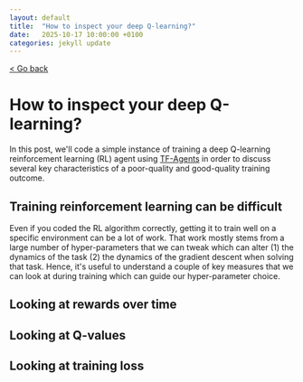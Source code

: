 ```yaml
---
layout: default
title:  "How to inspect your deep Q-learning?"
date:   2025-10-17 10:00:00 +0100
categories: jekyll update
---
```


<script type="text/javascript" async="" src="https://cdnjs.cloudflare.com/ajax/libs/mathjax/2.7.4/MathJax.js?config=TeX-MML-AM_CHTML">
</script>

<p>
   <a href="/kamilazdybal.github.io/#blog">
      < Go back
  </a>
</p>

# How to inspect your deep Q-learning?

In this post, we'll code a simple instance of training a deep Q-learning reinforcement learning (RL) agent using 
[TF-Agents](https://www.tensorflow.org/agents)
in order to discuss several key characteristics of a poor-quality and good-quality training outcome.

## Training reinforcement learning can be difficult

Even if you coded the RL algorithm correctly, getting it to train well on a specific environment can be a lot of work.
That work mostly stems from a large number of hyper-parameters that we can tweak which can alter 
(1) the dynamics of the task (2) the dynamics of the gradient descent when solving that task.
Hence, it's useful to understand a couple of key measures that we can look at during training 
which can guide our hyper-parameter choice.

## Looking at rewards over time






## Looking at Q-values





## Looking at training loss



